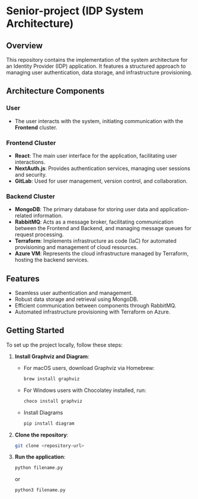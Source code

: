 # Senior-project (IDP System Architecture)

## Overview

This repository contains the implementation of the system architecture for an Identity Provider (IDP) application. It features a structured approach to managing user authentication, data storage, and infrastructure provisioning.

## Architecture Components

### User

- The user interacts with the system, initiating communication with the **Frontend** cluster.

### Frontend Cluster

- **React**: The main user interface for the application, facilitating user interactions.
- **NextAuth.js**: Provides authentication services, managing user sessions and security.
- **GitLab**: Used for user management, version control, and collaboration.

### Backend Cluster

- **MongoDB**: The primary database for storing user data and application-related information.
- **RabbitMQ**: Acts as a message broker, facilitating communication between the Frontend and Backend, and managing message queues for request processing.
- **Terraform**: Implements infrastructure as code (IaC) for automated provisioning and management of cloud resources.
- **Azure VM**: Represents the cloud infrastructure managed by Terraform, hosting the backend services.

## Features

- Seamless user authentication and management.
- Robust data storage and retrieval using MongoDB.
- Efficient communication between components through RabbitMQ.
- Automated infrastructure provisioning with Terraform on Azure.

## Getting Started

To set up the project locally, follow these steps:

1. **Install Graphviz and Diagram**:

   - For macOS users, download Graphviz via Homebrew:
     ```bash
     brew install graphviz
     ```
   - For Windows users with Chocolatey installed, run:
     ```bash
     choco install graphviz
     ```

   - Install Diagrams
      ```bash
      pip install diagram
      ```

2. **Clone the repository**:

   ```bash
   git clone <repository-url>
   ```

3. **Run the application**:
   ```bash
   python filename.py
   ```
   or
   ```bash
   python3 filename.py
   ```
